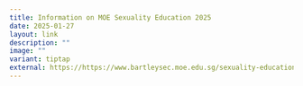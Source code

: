 ```yaml
---
title: Information on MOE Sexuality Education 2025
date: 2025-01-27
layout: link
description: ""
image: ""
variant: tiptap
external: https://https://www.bartleysec.moe.edu.sg/sexuality-education/
---
```


